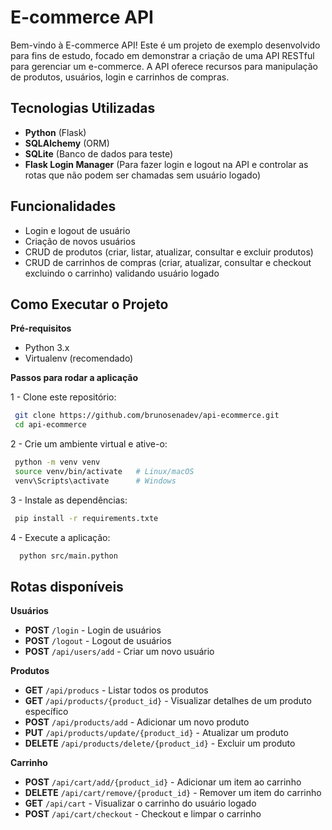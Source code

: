 
# E-commerce API

Bem-vindo à E-commerce API! Este é um projeto de exemplo desenvolvido para fins de estudo, focado em demonstrar a criação de uma API RESTful para gerenciar um e-commerce. A API oferece recursos para manipulação de produtos, usuários, login e carrinhos de compras.


## Tecnologias Utilizadas

- **Python** (Flask)
- **SQLAlchemy** (ORM)
- **SQLite** (Banco de dados para teste)
- **Flask Login Manager** (Para fazer login e logout na API e controlar as rotas que não podem ser chamadas sem usuário logado)



## Funcionalidades

- Login e logout de usuário 
- Criação de novos usuários
- CRUD de produtos (criar, listar, atualizar, consultar e excluir produtos)
- CRUD de carrinhos de compras (criar, atualizar, consultar e checkout excluindo o carrinho) validando usuário logado

## Como Executar o Projeto

**Pré-requisitos**
- Python 3.x
- Virtualenv (recomendado)


**Passos para rodar a aplicação**

 1 - Clone este repositório:
 ```bash
  git clone https://github.com/brunosenadev/api-ecommerce.git
  cd api-ecommerce
```
2 - Crie um ambiente virtual e ative-o:
 ```bash
  python -m venv venv
  source venv/bin/activate   # Linux/macOS
  venv\Scripts\activate      # Windows 
```
 3 - Instale as dependências:
 ```bash
  pip install -r requirements.txte
```
4 - Execute a aplicação:
```bash
  python src/main.python
```
## Rotas disponíveis

**Usuários**

- **POST** `/login` - Login de usuários 
- **POST** `/logout` - Logout de usuários
- **POST** `/api/users/add` - Criar um novo usuário

**Produtos**
- **GET** `/api/producs` - Listar todos os produtos
- **GET** `/api/products/{product_id}` - Visualizar detalhes de um produto específico
- **POST** `/api/products/add` - Adicionar um novo produto
- **PUT** `/api/products/update/{product_id}` - Atualizar um produto
- **DELETE** `/api/products/delete/{product_id}` - Excluir um produto

**Carrinho**
- **POST** `/api/cart/add/{product_id}` - Adicionar um item ao carrinho
- **DELETE** `/api/cart/remove/{product_id}` - Remover um item do carrinho
- **GET** `/api/cart` - Visualizar o carrinho do usuário logado
- **POST** `/api/cart/checkout` - Checkout e limpar o carrinho
